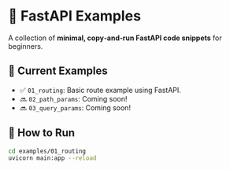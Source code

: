 # 🚀 FastAPI Examples

A collection of **minimal, copy‑and‑run FastAPI code snippets** for beginners.

## 📂 Current Examples

- ✅ `01_routing`: Basic route example using FastAPI.
- 🔜 `02_path_params`: Coming soon!
- 🔜 `03_query_params`: Coming soon!

## 🧪 How to Run

```bash
cd examples/01_routing
uvicorn main:app --reload

